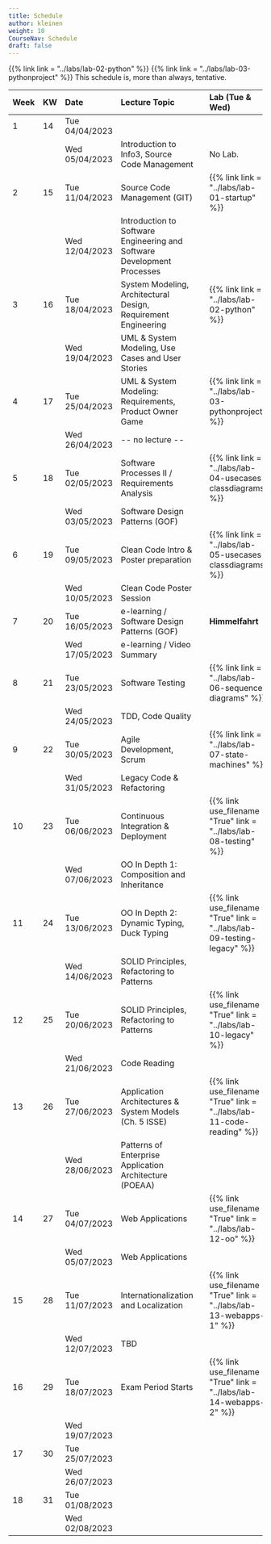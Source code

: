 ```yaml
---
title: Schedule
author: kleinen
weight: 10
CourseNav: Schedule
draft: false
---
```


{{% link  link = "../labs/lab-02-python" %}} 
{{% link  link = "../labs/lab-03-pythonproject" %}}
This schedule is, more than always, tentative.

| Week | KW  | Date           | Lecture Topic                                                           |     | Lab (Tue & Wed)                                              |
| :--- | :-- | :------------- | :---------------------------------------------------------------------- | --- | :----------------------------------------------------------- |
| 1    | 14  | Tue 04/04/2023 |                                                                         |     |                                                              |
|      |     | Wed 05/04/2023 | Introduction to Info3, Source Code Management                           |     | No Lab.                                                      |
| 2    | 15  | Tue 11/04/2023 | Source Code Management (GIT)                                            |     | {{% link link = "../labs/lab-01-startup" %}}                 |
|      |     | Wed 12/04/2023 | Introduction to Software Engineering and Software Development Processes |     |                                                              |
| 3    | 16  | Tue 18/04/2023 | System Modeling, Architectural Design, Requirement Engineering          |     | {{% link  link = "../labs/lab-02-python" %}}                 |
|      |     | Wed 19/04/2023 | UML & System Modeling, Use Cases and User Stories                       |     |                                                              |
| 4    | 17  | Tue 25/04/2023 | UML & System Modeling: Requirements,  Product Owner Game                |     | {{% link  link = "../labs/lab-03-pythonproject" %}}          |
|      |     | Wed 26/04/2023 | -- no lecture --                                                        |     |                                                              |
| 5    | 18  | Tue 02/05/2023 | Software Processes  II / Requirements Analysis                          |     | {{% link  link = "../labs/lab-04-usecases-classdiagrams" %}} |
|      |     | Wed 03/05/2023 | Software Design Patterns (GOF)                                          |     |                                                              |
| 6    | 19  | Tue 09/05/2023 | Clean Code Intro &  Poster preparation                                  |     | {{% link  link = "../labs/lab-05-usecases-classdiagrams" %}} |
|      |     | Wed 10/05/2023 | Clean Code Poster Session                                               |     |                                                              |
| 7    | 20  | Tue 16/05/2023 | e-learning / Software Design Patterns (GOF)                             |     | **Himmelfahrt**                                              |
|      |     | Wed 17/05/2023 | e-learning / Video Summary                                              |     |                                                              |
| 8    | 21  | Tue 23/05/2023 | Software Testing                                                        |     | {{% link  link = "../labs/lab-06-sequence-diagrams" %}}      |
|      |     | Wed 24/05/2023 | TDD, Code Quality                                                       |     |                                                              |
| 9    | 22  | Tue 30/05/2023 | Agile Development, Scrum                                                |     | {{% link  link = "../labs/lab-07-state-machines" %}}         |
|      |     | Wed 31/05/2023 | Legacy Code & Refactoring                                               |     |                                                              |
| 10   | 23  | Tue 06/06/2023 | Continuous Integration & Deployment                                     |     | {{% link use_filename = "True" link = "../labs/lab-08-testing" %}}                |
|      |     | Wed 07/06/2023 | OO In Depth 1: Composition and Inheritance                              |     |                                                              |
| 11   | 24  | Tue 13/06/2023 | OO In Depth 2: Dynamic Typing, Duck Typing                              |     | {{% link use_filename = "True" link = "../labs/lab-09-testing-legacy" %}}         |
|      |     | Wed 14/06/2023 | SOLID Principles, Refactoring to Patterns                               |     |                                                              |
| 12   | 25  | Tue 20/06/2023 | SOLID Principles, Refactoring to Patterns                               |     | {{% link use_filename = "True" link = "../labs/lab-10-legacy" %}}                 |
|      |     | Wed 21/06/2023 | Code Reading                                                            |     |                                                              |
| 13   | 26  | Tue 27/06/2023 | Application Architectures &  System Models (Ch. 5 ISSE)                 |     | {{% link use_filename = "True" link = "../labs/lab-11-code-reading" %}}           |
|      |     | Wed 28/06/2023 | Patterns of Enterprise Application Architecture (POEAA)                 |     |                                                              |
| 14   | 27  | Tue 04/07/2023 | Web Applications                                                        |     | {{% link use_filename = "True" link = "../labs/lab-12-oo" %}}                     |
|      |     | Wed 05/07/2023 | Web Applications                                                        |     |                                                              |
| 15   | 28  | Tue 11/07/2023 | Internationalization and Localization                                   |     | {{% link use_filename = "True" link = "../labs/lab-13-webapps-1" %}}              |
|      |     | Wed 12/07/2023 | TBD                                                                     |     |                                                              |
| 16   | 29  | Tue 18/07/2023 | Exam Period Starts                                                      |     | {{% link use_filename = "True" link = "../labs/lab-14-webapps-2" %}}              |
|      |     | Wed 19/07/2023 |                                                                         |     |                                                              |
| 17   | 30  | Tue 25/07/2023 |                                                                         |     |                                                              |
|      |     | Wed 26/07/2023 |                                                                         |     |                                                              |
| 18   | 31  | Tue 01/08/2023 |                                                                         |     |                                                              |
|      |     | Wed 02/08/2023 |                                                                         |     |                                                              |




